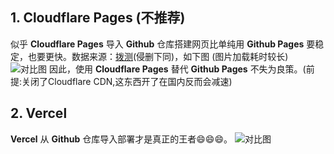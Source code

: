 ## 1. Cloudflare Pages (不推荐)
似乎 **Cloudflare Pages** 导入 **Github** 仓库搭建网页比单纯用 **Github Pages** 要稳定，也要更快。数据来源：[拨测](boce.com)(侵删下同)，如下图 (图片加载耗时较长)
![对比图](https://s1.ax1x.com/2023/02/04/pSy0SOK.jpg "明显的反差")
因此，使用 **Cloudflare Pages** 替代 **Github Pages** 不失为良策。(前提:关闭了Cloudflare CDN,这东西开了在国内反而会减速)
## 2. Vercel 
**Vercel** 从 **Github** 仓库导入部署才是真正的王者😄😄😄。
![对比图](https://s1.ax1x.com/2023/02/19/pSLoW2d.jpg "真正的王者")